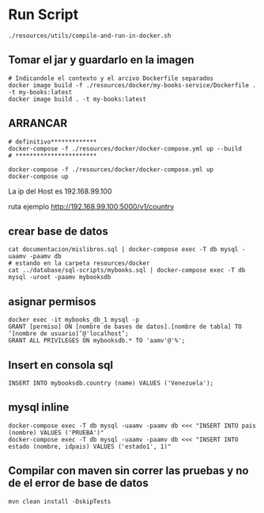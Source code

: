 # Run Script
    ./resources/utils/compile-and-run-in-docker.sh

## Tomar el jar y guardarlo en la imagen

    # Indicandole el contexto y el arcivo Dockerfile separados
    docker image build -f ./resources/docker/my-books-service/Dockerfile . -t my-books:latest
    docker image build . -t my-books:latest

## ARRANCAR
    # definitivo*************
    docker-compose -f ./resources/docker/docker-compose.yml up --build
    # ***********************
       
    docker-compose -f ./resources/docker/docker-compose.yml up
    docker-compose up
La ip del Host es 192.168.99.100

ruta ejemplo http://192.168.99.100:5000/v1/country

## crear base de datos
    cat documentacion/mislibros.sql | docker-compose exec -T db mysql -uaamv -paamv db
    # estando en la carpeta resources/docker
    cat ../database/sql-scripts/mybooks.sql | docker-compose exec -T db mysql -uroot -paamv mybooksdb

## asignar permisos
    docker exec -it mybooks_db_1 mysql -p
    GRANT [permiso] ON [nombre de bases de datos].[nombre de tabla] TO ‘[nombre de usuario]’@'localhost’;
    GRANT ALL PRIVILEGES ON mybooksdb.* TO 'aamv'@'%';
    
## Insert en consola sql
    INSERT INTO mybooksdb.country (name) VALUES ('Venezuela');

## mysql inline
    docker-compose exec -T db mysql -uaamv -paamv db <<< "INSERT INTO pais (nombre) VALUES ('PRUEBA')"
    docker-compose exec -T db mysql -uaamv -paamv db <<< "INSERT INTO estado (nombre, idpais) VALUES ('estado1', 1)"

## Compilar con maven sin correr las pruebas y no de el error de base de datos
    mvn clean install -DskipTests